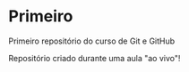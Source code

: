 # Primeiro
 Primeiro repositório do curso de Git e GitHub

Repositório criado durante uma aula "ao vivo"!
